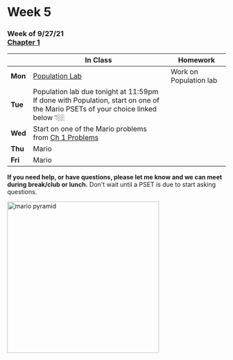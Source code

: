 # Week 5

### Week of 9/27/21<br>[Chapter 1](/apcsp/curriculum/1)  

  |       |In Class               |Homework   |
  |-------|---------              |---------  |
  |**Mon**|[Population Lab](\apcsp\psets\population) |Work on Population lab |
  |**Tue**|Population lab due tonight at 11:59pm<br>If done with Population, start on one of the Mario PSETs of your choice linked below 👇🏼 | |
  |**Wed**|Start on one of the Mario problems from [Ch 1 Problems](https://candib80.github.io/apcsp/curriculum/1/#problems)| |
  |**Thu**|Mario | |
  |**Fri**|Mario | |

  **If you need help, or have questions, please let me know and we can meet during break/club or lunch.** Don't wait until a PSET is due to start asking questions.

<img src="https://i.ytimg.com/vi/NxKVrEbVrCI/hqdefault.jpg" alt="mario pyramid" height="350">

<meta http-equiv="refresh" content="300"/>
